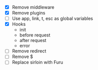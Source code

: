 * [x] Remove middleware
* [x] Remove plugins
* [ ] Use app, link, t, esc as global variables
* [x] Hooks
  - init
  - before request
  - after request
  - error
* [ ] Remove redirect
* [ ] Remove $
* [ ] Replace sirloin with Furu
